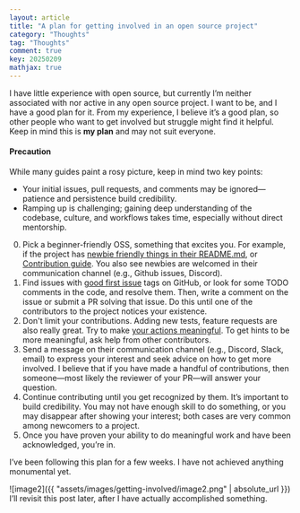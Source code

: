 ```yaml
---
layout: article
title: "A plan for getting involved in an open source project"
category: "Thoughts"
tag: "Thoughts"
comment: true
key: 20250209
mathjax: true
---
```


I have little experience with open source, but currently I’m neither associated with nor active in any open source project. I want to be, and I have a good plan for it. From my experience, I believe it’s a good plan, so other people who want to get involved but struggle might find it helpful. Keep in mind this is **my plan** and may not suit everyone.

#### Precaution
While many guides paint a rosy picture, keep in mind two key points:
- Your initial issues, pull requests, and comments may be ignored—patience and persistence build credibility.
- Ramping up is challenging; gaining deep understanding of the codebase, culture, and workflows takes time, especially without direct mentorship.


0. Pick a beginner-friendly OSS, something that excites you. For example, if the project has [newbie friendly things in their README.md](https://github.com/Lightning-AI/lightning-thunder#get-involved), or [Contribution guide](https://github.com/triton-lang/triton/blob/main/CONTRIBUTING.md). You also see newbies are welcomed in their communication channel (e.g., Github issues, Discord).
1.	Find issues with [good first issue](https://github.com/iree-org/iree/issues?q=is%3Aissue%20state%3Aopen%20label%3A%22good%20first%20issue%20%F0%9F%8C%B1%22) tags on GitHub, or look for some TODO comments in the code, and resolve them. Then, write a comment on the issue or submit a PR solving that issue. Do this until one of the contributors to the project notices your existence.
2. Don't limit your contributions. Adding new tests, feature requests are also really great. Try to make [your actions meaningful](https://dev.to/jitendrachoudhary/stop-contributing-to-open-source-13nb). To get hints to be more meaningful, ask help from other contributors.
3. Send a message on their communication channel (e.g., Discord, Slack, email) to express your interest and seek advice on how to get more involved. I believe that if you have made a handful of contributions, then someone—most likely the reviewer of your PR—will answer your question.
4.	Continue contributing until you get recognized by them. It’s important to build credibility. You may not have enough skill to do something, or you may disappear after showing your interest; both cases are very common among newcomers to a project.
5.	Once you have proven your ability to do meaningful work and have been acknowledged, you’re in.

I’ve been following this plan for a few weeks. I have not achieved anything monumental yet.

![image2]({{ "assets/images/getting-involved/image2.png" | absolute_url }})
I’ll revisit this post later, after I have actually accomplished something.
